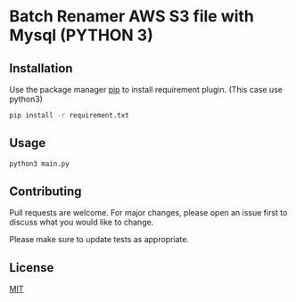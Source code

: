 # Batch Renamer AWS S3 file with Mysql (PYTHON 3)


## Installation

Use the package manager [pip](https://pip.pypa.io/en/stable/) to install requirement plugin. (This case use python3)

```bash
pip install -r requirement.txt
```

## Usage

```bash
python3 main.py
```

## Contributing
Pull requests are welcome. For major changes, please open an issue first to discuss what you would like to change.

Please make sure to update tests as appropriate.

## License
[MIT](https://choosealicense.com/licenses/mit/)